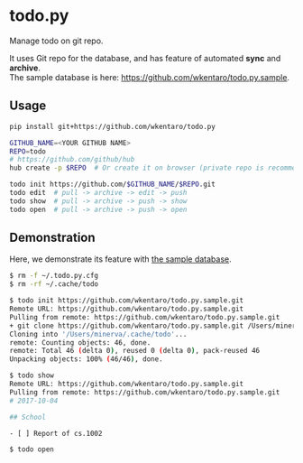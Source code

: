 # todo.py

Manage todo on git repo.

It uses Git repo for the database,
and has feature of automated **sync** and **archive**.  
The sample database is here: https://github.com/wkentaro/todo.py.sample.


## Usage


```bash
pip install git+https://github.com/wkentaro/todo.py

GITHUB_NAME=<YOUR GITHUB NAME>
REPO=todo
# https://github.com/github/hub
hub create -p $REPO  # Or create it on browser (private repo is recommended)

todo init https://github.com/$GITHUB_NAME/$REPO.git
todo edit  # pull -> archive -> edit -> push
todo show  # pull -> archive -> push -> show
todo open  # pull -> archive -> push -> open
```


## Demonstration

Here, we demonstrate its feature with [the sample database](https://github.com/wkentaro/todo.py.sample).

```bash
$ rm -f ~/.todo.py.cfg
$ rm -rf ~/.cache/todo

$ todo init https://github.com/wkentaro/todo.py.sample.git
Remote URL: https://github.com/wkentaro/todo.py.sample.git
Pulling from remote: https://github.com/wkentaro/todo.py.sample.git
+ git clone https://github.com/wkentaro/todo.py.sample.git /Users/minerva/.cache/todo
Cloning into '/Users/minerva/.cache/todo'...
remote: Counting objects: 46, done.
remote: Total 46 (delta 0), reused 0 (delta 0), pack-reused 46
Unpacking objects: 100% (46/46), done.

$ todo show
Remote URL: https://github.com/wkentaro/todo.py.sample.git
Pulling from remote: https://github.com/wkentaro/todo.py.sample.git
# 2017-10-04

## School

- [ ] Report of cs.1002

$ todo open
```
